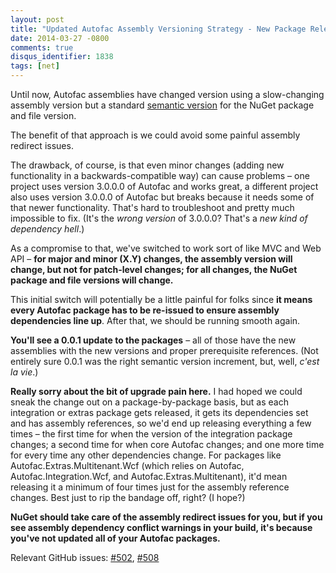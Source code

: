 ```yaml
---
layout: post
title: "Updated Autofac Assembly Versioning Strategy - New Package Releases"
date: 2014-03-27 -0800
comments: true
disqus_identifier: 1838
tags: [net]
---
```

Until now, Autofac assemblies have changed version using a slow-changing
assembly version but a standard [semantic version](http://semver.org/)
for the NuGet package and file version.

The benefit of that approach is we could avoid some painful assembly
redirect issues.

The drawback, of course, is that even minor changes (adding new
functionality in a backwards-compatible way) can cause problems – one
project uses version 3.0.0.0 of Autofac and works great, a different
project also uses version 3.0.0.0 of Autofac but breaks because it needs
some of that newer functionality. That's hard to troubleshoot and pretty
much impossible to fix. (It's the *wrong version* of 3.0.0.0? That's a
*new kind of dependency hell*.)

As a compromise to that, we've switched to work sort of like MVC and Web
API – **for major and minor (X.Y) changes, the assembly version will
change, but not for patch-level changes; for all changes, the NuGet
package and file versions will change.**

This initial switch will potentially be a little painful for folks since
**it means every Autofac package has to be re-issued to ensure assembly
dependencies line up**. After that, we should be running smooth again.

**You'll see a 0.0.1 update to the packages** – all of those have the
new assemblies with the new versions and proper prerequisite references.
(Not entirely sure 0.0.1 was the right semantic version increment, but,
well, *c'est la vie*.)

**Really sorry about the bit of upgrade pain here.** I had hoped we
could sneak the change out on a package-by-package basis, but as each
integration or extras package gets released, it gets its dependencies
set and has assembly references, so we'd end up releasing everything a
few times – the first time for when the version of the integration
package changes; a second time for when core Autofac changes; and one
more time for every time any other dependencies change. For packages
like Autofac.Extras.Multitenant.Wcf (which relies on Autofac,
Autofac.Integration.Wcf, and Autofac.Extras.Multitenant), it'd mean
releasing it a minimum of four times just for the assembly reference
changes. Best just to rip the bandage off, right? (I hope?)

**NuGet should take care of the assembly redirect issues for you, but if
you see assembly dependency conflict warnings in your build, it's
because you've not updated all of your Autofac packages.**

Relevant GitHub issues:
[\#502](https://github.com/autofac/Autofac/issues/502),
[\#508](https://github.com/autofac/Autofac/issues/508)
